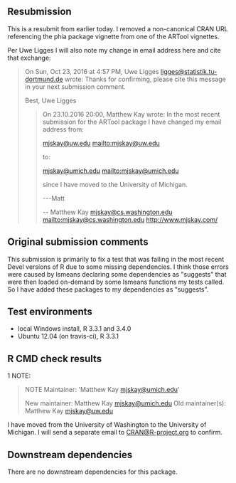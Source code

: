 ## Resubmission

This is a resubmit from earlier today. I removed a non-canonical CRAN URL 
referencing the phia package vignette from one of the ARTool vignettes.

Per Uwe Ligges I will also note my change in email address here and
cite that exchange:

> On Sun, Oct 23, 2016 at 4:57 PM, Uwe Ligges <ligges@statistik.tu-dortmund.de> wrote:
> Thanks for confirming, please cite this message in your next submission comment.
> 
> Best,
> Uwe Ligges
> 
> 
> > On 23.10.2016 20:00, Matthew Kay wrote:
> > In the most recent submission for the ARTool package I have changed my
> > email address from:
> > 
> > mjskay@uw.edu <mailto:mjskay@uw.edu>
> > 
> > to:
> > 
> > mjskay@umich.edu <mailto:mjskay@umich.edu>
> > 
> > since I have moved to the University of Michigan.
> > 
> > ---Matt
> > 
> > --
> > Matthew Kay
> > mjskay@cs.washington.edu <mailto:mjskay@cs.washington.edu>
> > http://www.mjskay.com/


## Original submission comments

This submission is primarily to fix a test that was failing in the
most recent Devel versions of R due to some missing dependencies.
I think those errors were caused by lsmeans declaring some
dependencies as "suggests" that were then loaded on-demand 
by some lsmeans functions my tests called. So I have added these
packages to my dependencies as "suggests". 

## Test environments
* local Windows install, R 3.3.1 and 3.4.0
* Ubuntu 12.04 (on travis-ci), R 3.3.1

## R CMD check results
1 NOTE:

> NOTE
> Maintainer: 'Matthew Kay <mjskay@umich.edu>'
> 
> New maintainer:
>   Matthew Kay <mjskay@umich.edu>
> Old maintainer(s):
>   Matthew Kay <mjskay@uw.edu>

I have moved from the University of Washington to the University
of Michigan. I will send a separate email to CRAN@R-project.org
to confirm.

## Downstream dependencies
There are no downstream dependencies for this package.

